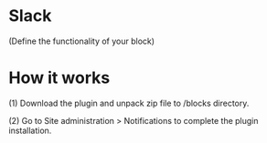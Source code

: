 
Slack
===============

(Define the functionality of your block)

How it works
============

(1) Download the plugin and unpack zip file to /blocks directory.

(2) Go to Site administration > Notifications to complete the plugin installation.
